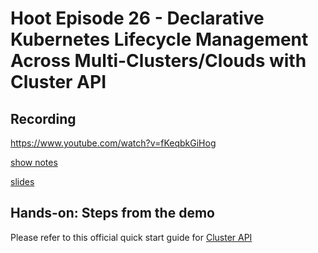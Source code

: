# Hoot Episode 26 - Declarative Kubernetes Lifecycle Management Across Multi-Clusters/Clouds with Cluster API

## Recording ##
 https://www.youtube.com/watch?v=fKeqbkGiHog

[show notes](SHOWNOTES.md)

[slides](hoot-capi.pdf)

## Hands-on: Steps from the demo

Please refer to this official quick start guide for [Cluster API](https://cluster-api.sigs.k8s.io/user/quick-start.html)
